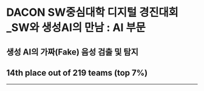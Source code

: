 # DACON SW중심대학 디지털 경진대회_SW와 생성AI의 만남 : AI 부문


## 생성 AI의 가짜(Fake) 음성 검출 및 탐지 


## 14th place out of 219 teams (top 7%)
---
